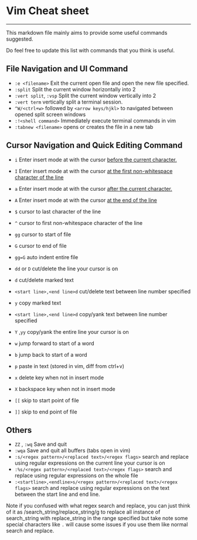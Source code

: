 # Vim Cheat sheet

____

This markdown file mainly aims to provide some useful commands suggested. 

Do feel free to update this list with commands that you think is useful. 



## File Navigation and UI Command

- `:e <filename>` Exit the current open file and open the new file specified.
- `:split` Split the current window horizontally into 2
- `:vert split`, `:vsp` Split the current window vertically into 2
- `:vert term` vertically split a terminal session.
- `^W/<ctrl+w>` followed by `<arrow keys/hjkl>`  to navigated between opened split screen windows
- `:!<shell command>` Immediately execute terminal commands in vim
- `:tabnew <filename>` opens or creates the file in a new tab



## Cursor Navigation and Quick Editing Command

- `i`  Enter insert mode at with the cursor <u>before the current character.</u>

- `I` Enter insert mode at with the cursor <u>at the first non-whitespace character of the line</u> 

- `a`  Enter insert mode at with the cursor <u>after the current character.</u>

- `A` Enter insert mode at with the cursor <u>at the end of the line</u>

- `$` cursor to last character of the line

- `^` cursor to first  non-whitespace character of the line

- `gg` cursor to start of file

- `G` cursor to end of file

- `gg=G` auto indent entire file

- `dd` or `D` cut/delete the line your cursor is on

- `d` cut/delete marked text

- `<start line>,<end line>d` cut/delete text between line number specified

- `y` copy marked text

- `<start line>,<end line>d` copy/yank text between line number specified

- `Y` ,`yy` copy/yank the entire line your cursor is on

- `w` jump forward to start of a word

- `b` jump back to start of a word

- `p` paste in text (stored in vim, diff from ctrl+v)

- `x` delete key when not in insert mode

- `X` backspace key when not in insert mode

- `[[` skip to start point of file

- `]]` skip to end point of file

  



## Others

- `ZZ` , `:wq` Save and quit
- `:wqa` Save and quit all buffers (tabs open in vim)
- `:s/<regex pattern>/<replaced text>/<regex flags>` search and replace using regular expressions on the current line your cursor is on
- `:%s/<regex pattern>/<replaced text>/<regex flags>` search and replace using regular expressions on the whole file
- `:<startline>,<endline>s/<regex pattern>/<replaced text>/<regex flags>` search and replace using regular expressions on the text between the start line and end line.

Note if you confused with what regex search and replace, you can just think of it as /search_string/replace_string/g to replace all instance of search_string with replace_string in the range specified but take note some special characters like `.` will cause some issues if you use them like normal search and replace.

